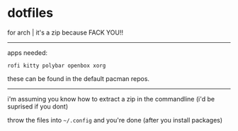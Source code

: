 # dotfiles
for arch | it's a zip because FACK YOU!!

----

apps needed:
```
rofi kitty polybar openbox xorg
```

these can be found in the default pacman repos.

----

i'm assuming you know how to extract a zip in the commandline (i'd be suprised if you dont)

throw the files into `~/.config` and you're done (after you install packages)
